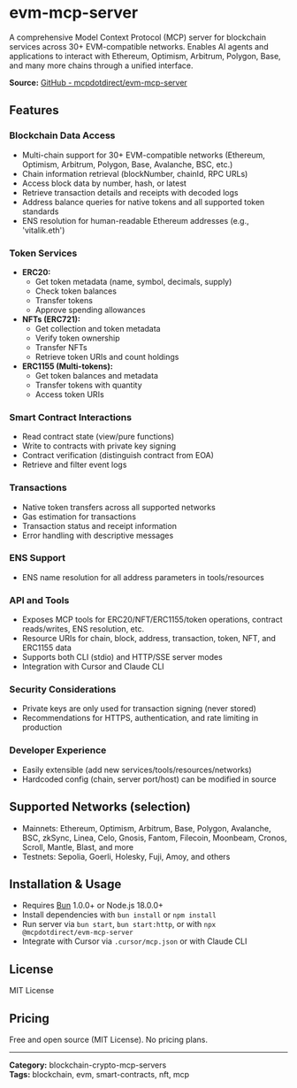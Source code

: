# evm-mcp-server

A comprehensive Model Context Protocol (MCP) server for blockchain services across 30+ EVM-compatible networks. Enables AI agents and applications to interact with Ethereum, Optimism, Arbitrum, Polygon, Base, and many more chains through a unified interface.

**Source:** [GitHub - mcpdotdirect/evm-mcp-server](https://github.com/mcpdotdirect/evm-mcp-server)

## Features

### Blockchain Data Access
- Multi-chain support for 30+ EVM-compatible networks (Ethereum, Optimism, Arbitrum, Polygon, Base, Avalanche, BSC, etc.)
- Chain information retrieval (blockNumber, chainId, RPC URLs)
- Access block data by number, hash, or latest
- Retrieve transaction details and receipts with decoded logs
- Address balance queries for native tokens and all supported token standards
- ENS resolution for human-readable Ethereum addresses (e.g., 'vitalik.eth')

### Token Services
- **ERC20:**
  - Get token metadata (name, symbol, decimals, supply)
  - Check token balances
  - Transfer tokens
  - Approve spending allowances
- **NFTs (ERC721):**
  - Get collection and token metadata
  - Verify token ownership
  - Transfer NFTs
  - Retrieve token URIs and count holdings
- **ERC1155 (Multi-tokens):**
  - Get token balances and metadata
  - Transfer tokens with quantity
  - Access token URIs

### Smart Contract Interactions
- Read contract state (view/pure functions)
- Write to contracts with private key signing
- Contract verification (distinguish contract from EOA)
- Retrieve and filter event logs

### Transactions
- Native token transfers across all supported networks
- Gas estimation for transactions
- Transaction status and receipt information
- Error handling with descriptive messages

### ENS Support
- ENS name resolution for all address parameters in tools/resources

### API and Tools
- Exposes MCP tools for ERC20/NFT/ERC1155/token operations, contract reads/writes, ENS resolution, etc.
- Resource URIs for chain, block, address, transaction, token, NFT, and ERC1155 data
- Supports both CLI (stdio) and HTTP/SSE server modes
- Integration with Cursor and Claude CLI

### Security Considerations
- Private keys are only used for transaction signing (never stored)
- Recommendations for HTTPS, authentication, and rate limiting in production

### Developer Experience
- Easily extensible (add new services/tools/resources/networks)
- Hardcoded config (chain, server port/host) can be modified in source

## Supported Networks (selection)
- Mainnets: Ethereum, Optimism, Arbitrum, Base, Polygon, Avalanche, BSC, zkSync, Linea, Celo, Gnosis, Fantom, Filecoin, Moonbeam, Cronos, Scroll, Mantle, Blast, and more
- Testnets: Sepolia, Goerli, Holesky, Fuji, Amoy, and others

## Installation & Usage
- Requires [Bun](https://bun.sh/) 1.0.0+ or Node.js 18.0.0+
- Install dependencies with `bun install` or `npm install`
- Run server via `bun start`, `bun start:http`, or with `npx @mcpdotdirect/evm-mcp-server`
- Integrate with Cursor via `.cursor/mcp.json` or with Claude CLI

## License
MIT License

## Pricing
Free and open source (MIT License). No pricing plans.

---
**Category:** blockchain-crypto-mcp-servers  
**Tags:** blockchain, evm, smart-contracts, nft, mcp